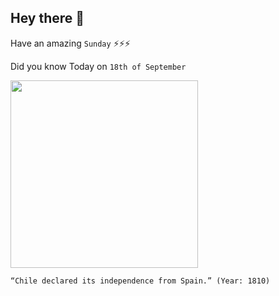 ## Hey there 👋
Have an amazing `Sunday` ⚡⚡⚡

Did you know Today on `18th of September`
 
 [<img src="https://upload.wikimedia.org/wikipedia/commons/4/4e/JuraIndependencia.jpg" width="300" />](https://en.wikipedia.org/wiki/Chilean_Declaration_of_Independence#:~:text=The%20Chilean%20Declaration%20of%20Independence,Concepci%C3%B3n%20on%201%20January%201818.) 
 ```
“Chile declared its independence from Spain.” (Year: 1810)
```
